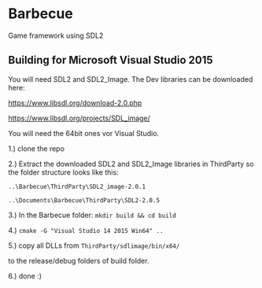 # Barbecue
Game framework using SDL2

## Building for Microsoft Visual Studio 2015

You will need SDL2 and SDL2_Image. The Dev libraries can be downloaded here:

https://www.libsdl.org/download-2.0.php

https://www.libsdl.org/projects/SDL_image/

You will need the 64bit ones vor Visual Studio.

1.) clone the repo

2.) Extract the downloaded SDL2 and SDL2_Image libraries in ThirdParty so the folder structure looks like this:

`..\Barbecue\ThirdParty\SDL2_image-2.0.1`

`..\Documents\Barbecue\ThirdParty\SDL2-2.0.5`


3.) In the Barbecue folder: `mkdir build && cd build`

4.) `cmake -G "Visual Studio 14 2015 Win64" ..`

5.) copy all DLLs from `ThirdParty/sdlimage/bin/x64/`

to the release/debug folders of build folder.

6.) done :)
